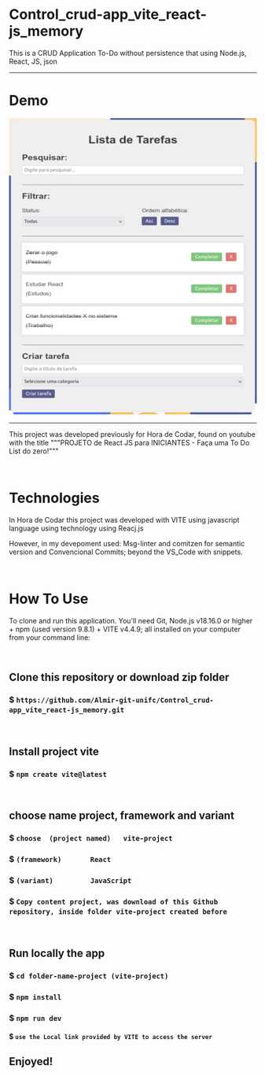 # Control_crud-app_vite_react-js_memory

This is a CRUD Application To-Do without persistence that using Node.js, React, JS, json

---------------------------------------------------------------------------------------------------------


# Demo
![To Do List](https://github.com/Almir-git-unifc/Control_crud-app_vite_react-js_memory/blob/main/screen-todo.png)


--------------------------------------------------------------------------------------

This project was developed previously for Hora de Codar, found on youtube with the title """PROJETO de React JS para INICIANTES - Faça uma To Do List do zero!"""


&nbsp;
# Technologies
In Hora de Codar this project was developed with VITE using javascript language using technology using Reacj.js

However, in my devepoment used:
Msg-linter and comitzen for semantic version and Convencional Commits;  beyond the VS_Code with snippets.

 
 
&nbsp;
# How To Use

To clone and run this application. You'll need Git, Node.js v18.16.0 or higher + npm (used version 9.8.1) + VITE v4.4.9; all installed on your computer from your command line:


&nbsp;
## Clone this repository or download zip folder
### $ `https://github.com/Almir-git-unifc/Control_crud-app_vite_react-js_memory.git`


&nbsp;
## Install project vite
### $ `npm create vite@latest`


&nbsp;
## choose name project, framework and variant
### $ `choose  (project named)   vite-project `
### $ `(framework)       React`
### $ `(variant)         JavaScript`

### $ `Copy content project, was download of this Github repository, inside folder vite-project created before`


&nbsp;
## Run locally the app
### $ `cd folder-name-project (vite-project)`
### $ `npm install`
### $ `npm run dev`
#### $ `use the Local link provided by VITE to access the server`

## Enjoyed!
